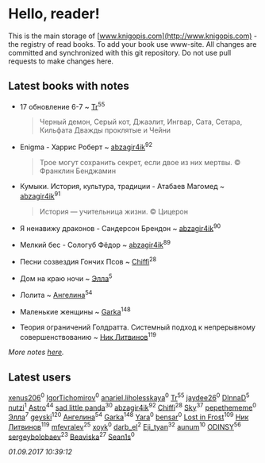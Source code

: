 # Hello, reader!
This is the main storage of [www.knigopis.com](http://www.knigopis.com) - the registry of read books.
To add your book use www-site. All changes are committed and synchronized with this git repository.
Do not use pull requests to make changes here.


## Latest books with notes
* 17 обновление 6-7 ~ [Tr](users/122/12282474-vkontakte)<sup>55</sup>
    > Черный демон, Серый кот, Джаэлит, Ингвар, Сата, Сетара, Кильфата Дважды проклятые и Чейни

* Enigma - Харрис Роберт ~ [abzagir4ik](users/362/3621623-vkontakte)<sup>92</sup>
    > Трое могут сохранить секрет, если двое из них мертвы. © Франклин Бенджамин

* Кумыки. История, культура, традиции - Атабаев Магомед ~ [abzagir4ik](users/362/3621623-vkontakte)<sup>91</sup>
    > История — учительница жизни. © Цицерон

* Я ненавижу драконов - Сандерсон Брендон ~ [abzagir4ik](users/362/3621623-vkontakte)<sup>90</sup>

* Мелкий бес - Сологуб Фёдор ~ [abzagir4ik](users/362/3621623-vkontakte)<sup>89</sup>

* Песни созвездия Гончих Псов ~ [Chiffi](users/105/105831994080785626680-google)<sup>28</sup>

* Дом на краю ночи ~ [Элла](users/100/1002037069862545-facebook)<sup>5</sup>

* Лолита ~ [Ангелина](users/837/83788782-vkontakte)<sup>54</sup>

* Маленькие женщины ~ [Garka](users/115/115753719718250012620-google)<sup>148</sup>

* Теория ограничений Голдратта. Системный подход к непрерывному совершенствованию ~ [Ник Литвинов](users/241/241974816-vkontakte)<sup>119</sup>


_More notes [here](latest_books_with_notes.md)._


## Latest users
[xenus206](users/468/4688100-vkontakte)<sup>0</sup> 
[IgorTichomirov](users/431/431531313-vkontakte)<sup>0</sup> 
[anariel.liholesskaya](users/283/283147557-vkontakte)<sup>0</sup> 
[Tr](users/122/12282474-vkontakte)<sup>55</sup> 
[jaydee26](users/383/383251823-vkontakte)<sup>0</sup> 
[DInnaD](users/497/497594403964454-facebook)<sup>5</sup> 
[nutzi](users/197/197654375-vkontakte)<sup>1</sup> 
[Astro](users/282/282662025-vkontakte)<sup>44</sup> 
[sad little panda](users/188/1882525281990290-facebook)<sup>30</sup> 
[abzagir4ik](users/362/3621623-vkontakte)<sup>92</sup> 
[Chiffi](users/105/105831994080785626680-google)<sup>28</sup> 
[Sky](users/118/118049897850017649660-google)<sup>37</sup> 
[pepethememe](users/524/524405564573977-facebook)<sup>0</sup> 
[Элла](users/100/1002037069862545-facebook)<sup>7</sup> 
[geyski](users/221/221959664-vkontakte)<sup>120</sup> 
[Ангелина](users/837/83788782-vkontakte)<sup>54</sup> 
[Garka](users/115/115753719718250012620-google)<sup>148</sup> 
[Yara](users/115/115029246654538634506-google)<sup>0</sup> 
[bensar](users/147/147803718-vkontakte)<sup>0</sup> 
[Lost in Frost](users/103/103293621948650602575-google)<sup>109</sup> 
[Ник Литвинов](users/241/241974816-vkontakte)<sup>119</sup> 
[mfevralev](users/140/140966150-vkontakte)<sup>25</sup> 
[xoyk](users/101/101880512594835835667-google)<sup>0</sup> 
[darb_el](users/184/184135339-vkontakte)<sup>2</sup> 
[Eji_tyan](users/235/2352103981-twitter)<sup>32</sup> 
[aunum](users/256/256113809-yandex)<sup>10</sup> 
[ODINSY](users/100/100978570902186865324-google)<sup>56</sup> 
[sergeybolobaev](users/379/37918255-vkontakte)<sup>23</sup> 
[Beaviska](users/102/10202544960024508-facebook)<sup>27</sup> 
[Sean1s](users/117/117610692589681650326-google)<sup>0</sup> 


_01.09.2017 10:39:12_
